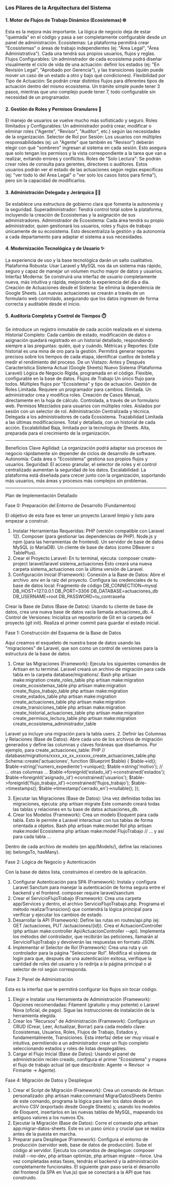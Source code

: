 ### Los Pilares de la Arquitectura del Sistema
#### 1. Motor de Flujos de Trabajo Dinámico (Ecosistemas) 🌐
Esta es la mejora más importante. La lógica de negocio deja de estar "quemada" en el código y pasa a ser completamente configurable desde un panel de administración.
Ecosistemas: La plataforma permitirá crear "Ecosistemas" o áreas de trabajo independientes (ej: "Área Legal", "Área Administrativa"). Cada una tendrá sus propios usuarios, flujos y reglas.
Flujos Configurables: Un administrador de cada ecosistema podrá diseñar visualmente el ciclo de vida de una actuación: definir los estados (ej: "En Revisión Legal", "Aprobado por Gerencia"), y las transiciones (quién puede mover un caso de un estado a otro y bajo qué condiciones).
Flexibilidad por Tipo de Actuación: Se podrán crear distintos flujos para diferentes tipos de actuación dentro del mismo ecosistema. Un trámite simple puede tener 3 pasos, mientras que uno complejo puede tener 7, todo configurable sin necesidad de un programador.
#### 2. Gestión de Roles y Permisos Granulares 🔐
El manejo de usuarios se vuelve mucho más sofisticado y seguro.
Roles Ilimitados y Configurables: Un administrador podrá crear, modificar o eliminar roles ("Agente", "Revisor", "Auditor", etc.) según las necesidades de la organización.
Selector de Rol por Sesión: Los usuarios con múltiples responsabilidades (ej: un "Agente" que también es "Revisor") deberán elegir con qué "sombrero" ingresan al sistema en cada sesión. Esto asegura que solo tengan los permisos y la vista correspondiente a la tarea que van a realizar, evitando errores y conflictos.
Roles de "Solo Lectura": Se podrán crear roles de consulta para gerentes, directores o auditores. Estos usuarios podrán ver el estado de las actuaciones según reglas específicas (ej: "ver todo lo del Área Legal" o "ver solo los casos listos para firma"), pero sin la capacidad de modificarlos.
#### 3. Administración Delegada y Jerárquica 🧑‍💼
Se establece una estructura de gobierno clara que fomenta la autonomía y la seguridad.
Superadministrador: Tendrá control total sobre la plataforma, incluyendo la creación de Ecosistemas y la asignación de sus administradores.
Administrador de Ecosistema: Cada área tendrá su propio administrador, quien gestionará los usuarios, roles y flujos de trabajo únicamente de su ecosistema. Esto descentraliza la gestión y da autonomía a cada departamento para adaptar el sistema a sus necesidades.
#### 4. Modernización Tecnológica y de Usuario ✨
La experiencia de uso y la base tecnológica darán un salto cualitativo.
Plataforma Robusta: Usar Laravel y MySQL nos da un sistema más rápido, seguro y capaz de manejar un volumen mucho mayor de datos y usuarios.
Interfaz Moderna: Se construirá una interfaz de usuario completamente nueva, más intuitiva y rápida, mejorando la experiencia del día a día.
Creación de Actuaciones desde el Sistema: Se elimina la dependencia de Google Sheets. Las nuevas actuaciones se crearán a través de un formulario web controlado, asegurando que los datos ingresen de forma correcta y auditable desde el inicio.
#### 5. Auditoría Completa y Control de Tiempos ⏱️
Se introduce un registro inmutable de cada acción realizada en el sistema.
Historial Completo: Cada cambio de estado, modificación de datos o asignación quedará registrado en un historial detallado, respondiendo siempre a las preguntas: quién, qué y cuándo.
Métricas y Reportes: Este historial es una mina de oro para la gestión. Permitirá generar reportes precisos sobre los tiempos de cada etapa, identificar cuellos de botella y medir el rendimiento del proceso.
De un Vistazo: Antes y Después
Característica
Sistema Actual (Google Sheets)
Nuevo Sistema (Plataforma Laravel)
Lógica de Negocio
Rígida, programada en el código.
Flexible, configurable en la base de datos.
Flujos de Trabajo
Un único flujo para todos.
Múltiples flujos por "Ecosistema" y tipo de actuación.
Gestión de Roles
Limitada. Requiere un programador para cambios.
Ilimitada. Un administrador crea y modifica roles.
Creación de Casos
Manual, directamente en la hoja de cálculo.
Controlada, a través de un formulario web.
Permisos
Mezclados para usuarios con múltiples roles.
Aislados por sesión con un selector de rol.
Administración
Centralizada y técnica.
Delegada a los administradores de cada Ecosistema.
Trazabilidad
Limitada a las últimas modificaciones.
Total y detallada, con un historial de cada acción.
Escalabilidad
Baja, limitada por la tecnología de Sheets.
Alta, preparada para el crecimiento de la organización.

---

Beneficios Clave
Agilidad: La organización podrá adaptar sus procesos de negocio rápidamente sin depender de ciclos de desarrollo de software.
Autonomía: Cada área o "Ecosistema" gestiona sus propios flujos y usuarios.
Seguridad: El acceso granular, el selector de roles y el control centralizado aumentan la seguridad de los datos.
Escalabilidad: La plataforma está diseñada para crecer junto con la organización, soportando más usuarios, más áreas y procesos más complejos sin problemas.

---

Plan de Implementación Detallado


Fase 0: Preparación del Entorno de Desarrollo (Fundamentos)

El objetivo de esta fase es tener un proyecto Laravel limpio y listo para empezar a construir.
1. Instalar Herramientas Requeridas:
PHP (versión compatible con Laravel 12).
Composer (para gestionar las dependencias de PHP).
Node.js y npm (para las herramientas de frontend).
Un servidor de base de datos MySQL (o MariaDB).
Un cliente de base de datos (como DBeaver o TablePlus).
2. Crear el Proyecto Laravel:
En tu terminal, ejecuta: composer create-project laravel/laravel sistema_actuaciones
Esto creará una nueva carpeta sistema_actuaciones con la última versión de Laravel.
3. Configuración Inicial (Framework):
Conexión a la Base de Datos: Abre el archivo .env en la raíz del proyecto. Configura las credenciales de tu base de datos local:
Fragmento de código
DB_CONNECTION=mysql
DB_HOST=127.0.0.1
DB_PORT=3306
DB_DATABASE=actuaciones_db
DB_USERNAME=root
DB_PASSWORD=tu_contraseña


Crear la Base de Datos (Base de Datos): Usando tu cliente de base de datos, crea una nueva base de datos vacía llamada actuaciones_db.
4. Control de Versiones:
Inicializa un repositorio de Git en la carpeta del proyecto (git init). Realiza el primer commit para guardar el estado inicial.

Fase 1: Construcción del Esquema de la Base de Datos

Aquí creamos el esqueleto de nuestra base de datos usando las "migraciones" de Laravel, que son como un control de versiones para la estructura de la base de datos.
1. Crear las Migraciones (Framework):
Ejecuta los siguientes comandos de Artisan en tu terminal. Laravel creará un archivo de migración para cada tabla en la carpeta database/migrations/.
Bash
php artisan make:migration create_roles_table
php artisan make:migration create_ecosistemas_table
php artisan make:migration create_flujos_trabajo_table
php artisan make:migration create_estados_table
php artisan make:migration create_actuaciones_table
php artisan make:migration create_transiciones_table
php artisan make:migration create_historial_actuaciones_table
php artisan make:migration create_permisos_lectura_table
php artisan make:migration create_ecosistema_administrador_table


Laravel ya incluye una migración para la tabla users.
2. Definir las Columnas y Relaciones (Base de Datos):
Abre cada uno de los archivos de migración generados y define las columnas y claves foráneas que diseñamos. Por ejemplo, para create_actuaciones_table:
PHP
// database/migrations/xxxx_xx_xx_xxxxxx_create_actuaciones_table.php
Schema::create('actuaciones', function (Blueprint $table) {
    $table->id();
    $table->string('numero_expediente')->unique();
    $table->string('motivo');
    // ... otras columnas ...
    $table->foreignId('estado_id')->constrained('estados');
    $table->foreignId('asignado_id')->constrained('usuarios');
    $table->foreignId('flujo_trabajo_id')->constrained('flujos_trabajo');
    $table->timestamps();
    $table->timestamp('cerrado_en')->nullable();
});


3. Ejecutar las Migraciones (Base de Datos):
Una vez definidas todas las migraciones, ejecuta: php artisan migrate
Este comando creará todas las tablas y relaciones en tu base de datos actuaciones_db.
4. Crear los Modelos (Framework):
Crea un modelo Eloquent para cada tabla. Esto le permite a Laravel interactuar con tus tablas de forma orientada a objetos.
Bash
php artisan make:model Rol
php artisan make:model Ecosistema
php artisan make:model FlujoTrabajo
// ... y así para cada tabla ...


Dentro de cada archivo de modelo (en app/Models/), define las relaciones (ej: belongsTo, hasMany).

Fase 2: Lógica de Negocio y Autenticación

Con la base de datos lista, construimos el cerebro de la aplicación.
1. Configurar Autenticación para SPA (Framework):
Instala y configura Laravel Sanctum para manejar la autenticación de forma segura entre el backend y el frontend. composer require laravel/sanctum
2. Crear el ServicioFlujoTrabajo (Framework):
Crea una carpeta app/Services y dentro, el archivo ServicioFlujoTrabajo.php.
Programa el método realizarTransicion() que contendrá la lógica principal para verificar y ejecutar los cambios de estado.
3. Desarrollar la API (Framework):
Define las rutas en routes/api.php (ej: GET /actuaciones, PUT /actuaciones/{id}).
Crea el ActuacionController (php artisan make:controller Api/ActuacionController --api).
Implementa los métodos del controlador, que recibirán las peticiones, llamarán al ServicioFlujoTrabajo y devolverán las respuestas en formato JSON.
4. Implementar el Selector de Rol (Framework):
Crea una ruta y un controlador para la página "Seleccionar Rol".
Modifica el sistema de login para que, después de una autenticación exitosa, verifique la cantidad de roles del usuario y lo redirija a la página principal o al selector de rol según corresponda.

Fase 3: Panel de Administración

Esta es la interfaz que te permitirá configurar los flujos sin tocar código.
1. Elegir e Instalar una Herramienta de Administración (Framework):
Opciones recomendadas: Filament (gratuito y muy potente) o Laravel Nova (oficial, de pago).
Sigue las instrucciones de instalación de la herramienta elegida.
2. Crear los "Recursos" de Administración (Framework):
Configura un CRUD (Crear, Leer, Actualizar, Borrar) para cada modelo clave: Ecosistemas, Usuarios, Roles, Flujos de Trabajo, Estados y, fundamentalmente, Transiciones.
Esta interfaz debe ser muy visual e intuitiva, permitiendo a un administrador crear un flujo completo seleccionando estados y roles de listas desplegables.
3. Cargar el Flujo Inicial (Base de Datos):
Usando el panel de administración recién creado, configura el primer "Ecosistema" y mapea el flujo de trabajo actual (el que describiste: Agente -> Revisor -> Firmante -> Agente).

Fase 4: Migración de Datos y Despliegue

1. Crear el Script de Migración (Framework):
Crea un comando de Artisan personalizado: php artisan make:command MigrarDatosSheets
Dentro de este comando, programa la lógica para leer los datos desde un archivo CSV (exportado desde Google Sheets) y, usando los modelos de Eloquent, insertarlos en las nuevas tablas de MySQL, mapeando los antiguos valores a los nuevos IDs.
2. Ejecutar la Migración (Base de Datos):
Corre el comando php artisan app:migrar-datos-sheets. Este es un paso único y crucial que se realiza antes de la puesta en marcha.
3. Preparar para Despliegue (Framework):
Configura el entorno de producción (servidor web, base de datos de producción).
Sube el código al servidor.
Ejecuta los comandos de despliegue: composer install --no-dev, php artisan optimize, php artisan migrate --force.
Una vez completadas estas fases, tendrás el backend y la administración completamente funcionales. El siguiente gran paso sería el desarrollo del frontend (la SPA en Vue.js) que se conectará a la API que has construido.
